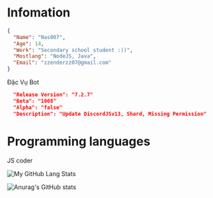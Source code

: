 # Infomation

```json
{
  "Name": "Nas007",
  "Age": 14,
  "Work": "Secondary school student :))",
  "Mostlang": "NodeJS, Java",
  "Email": "zzenderzz07@gmail.com"
}
```

Đặc Vụ Bot
```json
  "Release Version": "7.2.7"
  "Beta": "1008"
  "Alpha": "false"
  "Description": "Update DiscordJSv13, Shard, Missing Permission"
```
# Programming languages

 JS coder

![My GitHub Lang Stats](https://github-readme-stats.vercel.app/api/top-langs/?username=HackerShader&theme=tokyonight&layout=compact)

![Anurag's GitHub stats](https://github-readme-stats.vercel.app/api?username=Nas007&show_icons=true&theme=cobalt)
